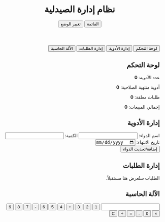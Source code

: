 <!DOCTYPE html><html lang="ar" dir="rtl">
<head>
  <meta charset="UTF-8">
  <meta name="viewport" content="width=device-width, initial-scale=1.0">
  <title>نظام إدارة الصيدلية</title>
  <style>
    :root {
      --primary-color: #0077cc;
      --bg-color: #ffffff;
      --text-color: #000000;
      --success-color: #28a745;
    }[data-theme="dark"] {
  --bg-color: #1a1a1a;
  --text-color: #ffffff;
}

body {
  font-family: 'Cairo', sans-serif;
  background-color: var(--bg-color);
  color: var(--text-color);
  margin: 0;
  padding: 0;
  transition: all 0.3s ease;
}

header {
  background-color: var(--primary-color);
  color: white;
  padding: 15px;
  display: flex;
  justify-content: space-between;
  align-items: center;
}

header h1 {
  margin: 0;
}

.container {
  padding: 20px;
}

.section {
  margin-bottom: 40px;
}

.section h2 {
  border-bottom: 2px solid var(--primary-color);
  padding-bottom: 10px;
}

input, button {
  padding: 10px;
  margin: 5px 0;
  border-radius: 5px;
  border: 1px solid #ccc;
}

button {
  background-color: var(--primary-color);
  color: white;
  border: none;
  cursor: pointer;
}

.success-message {
  color: var(--success-color);
  font-weight: bold;
  margin-top: 10px;
}

.sidebar {
  position: fixed;
  right: 0;
  top: 0;
  height: 100%;
  background-color: var(--primary-color);
  color: white;
  width: 250px;
  transform: translateX(100%);
  transition: transform 0.3s ease;
  padding: 20px;
}

.sidebar.active {
  transform: translateX(0);
}

.sidebar button {
  background: none;
  border: none;
  color: white;
  text-align: right;
  display: block;
  width: 100%;
  margin: 10px 0;
  font-size: 16px;
}

.toggle-sidebar {
  background-color: #333;
  color: white;
  padding: 5px 10px;
  cursor: pointer;
  border-radius: 4px;
}

.calculator {
  display: grid;
  grid-template-columns: repeat(4, 1fr);
  gap: 10px;
  max-width: 300px;
}

.calculator input[type="text"] {
  grid-column: span 4;
  padding: 10px;
  font-size: 18px;
  text-align: left;
}

.calculator button {
  padding: 15px;
  font-size: 18px;
}

  </style>
</head>
<body>  <header>
    <h1>نظام إدارة الصيدلية</h1>
    <div>
      <button class="toggle-sidebar" onclick="toggleSidebar()">القائمة</button>
      <button onclick="toggleTheme()">تغيير الوضع</button>
    </div>
  </header>  <aside class="sidebar" id="sidebar">
    <button onclick="navigateTo('dashboard')">لوحة التحكم</button>
    <button onclick="navigateTo('meds')">إدارة الأدوية</button>
    <button onclick="navigateTo('orders')">إدارة الطلبات</button>
    <button onclick="navigateTo('calculator')">الآلة الحاسبة</button>
  </aside>  <div class="container">
    <section class="section" id="dashboard">
      <h2>لوحة التحكم</h2>
      <p>عدد الأدوية: <strong>0</strong></p>
      <p>أدوية منتهية الصلاحية: <strong>0</strong></p>
      <p>طلبات معلقة: <strong>0</strong></p>
      <p>إجمالي المبيعات: <strong>0</strong></p>
    </section><section class="section" id="meds">
  <h2>إدارة الأدوية</h2>
  <label>اسم الدواء:</label>
  <input type="text" id="drug-name">
  <label>الكمية:</label>
  <input type="number" id="quantity">
  <label>تاريخ الانتهاء:</label>
  <input type="date" id="expiry-date">
  <br>
  <button onclick="addDrug()">إضافة/تحديث الدواء</button>
  <div id="message" class="success-message"></div>
</section>

<section class="section" id="orders">
  <h2>إدارة الطلبات</h2>
  <p>الطلبات ستُعرض هنا مستقبلاً.</p>
</section>

<section class="section" id="calculator">
  <h2>الآلة الحاسبة</h2>
  <div class="calculator">
    <input type="text" id="calc-display" readonly>
    <button onclick="appendToCalc('1')">1</button>
    <button onclick="appendToCalc('2')">2</button>
    <button onclick="appendToCalc('3')">3</button>
    <button onclick="appendToCalc('+')">+</button>
    <button onclick="appendToCalc('4')">4</button>
    <button onclick="appendToCalc('5')">5</button>
    <button onclick="appendToCalc('6')">6</button>
    <button onclick="appendToCalc('-')">-</button>
    <button onclick="appendToCalc('7')">7</button>
    <button onclick="appendToCalc('8')">8</button>
    <button onclick="appendToCalc('9')">9</button>
    <button onclick="appendToCalc('*')">×</button>
    <button onclick="appendToCalc('0')">0</button>
    <button onclick="appendToCalc('.')">.</button>
    <button onclick="calculateResult()">=</button>
    <button onclick="appendToCalc('/')">÷</button>
    <button onclick="clearCalc()">C</button>
  </div>
</section>

  </div>  <script>
    function toggleSidebar() {
      const sidebar = document.getElementById("sidebar");
      sidebar.classList.toggle("active");
    }

    function toggleTheme() {
      const html = document.documentElement;
      if (html.getAttribute("data-theme") === "dark") {
        html.removeAttribute("data-theme");
      } else {
        html.setAttribute("data-theme", "dark");
      }
    }

    function navigateTo(sectionId) {
      document.querySelectorAll(".section").forEach(section => {
        section.style.display = "none";
      });
      document.getElementById(sectionId).style.display = "block";
    }

    function addDrug() {
      const name = document.getElementById("drug-name").value;
      const quantity = document.getElementById("quantity").value;
      const expiry = document.getElementById("expiry-date").value;
      const msg = document.getElementById("message");

      if (name && quantity && expiry) {
        msg.style.color = "var(--success-color)";
        msg.textContent = "تمت إضافة الدواء بنجاح!";
      } else {
        msg.style.color = "red";
        msg.textContent = "يرجى ملء جميع الحقول.";
      }
    }

    let calcExpression = "";

    function appendToCalc(value) {
      calcExpression
